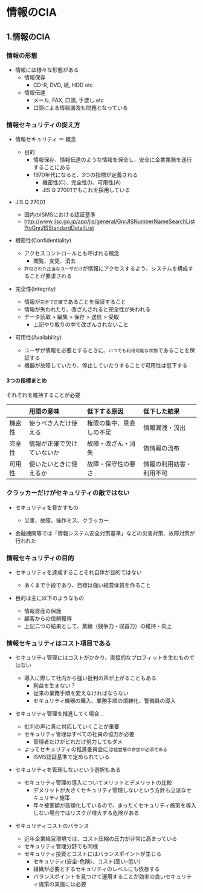 # 情報のCIA

## 1.情報のCIA

### 情報の形態

* 情報には様々な形態がある
  * 情報保存
    * CD-R, DVD, 紙, HDD etc
  * 情報伝達
    * メール, FAX, 口頭, 手渡し etc
    * 口頭による情報漏洩も問題となっている

### 情報セキュリティの捉え方

* 情報セキュリティ ＝ 概念
  * 目的
    * 情報保存、情報伝達のような情報を保全し、安全に企業業務を遂行することにある
    * 1970年代になると、3つの指標が定義される
      * 機密性(C)、完全性(I)、可用性(A)
      * JIS Q 27001でもこれを採用している

* JIS Q 27001
  * 国内のISMSにおける認証基準
  * <http://www.jisc.go.jp/app/jis/general/GnrJISNumberNameSearchList?toGnrJISStandardDetailList>

* 機密性(Confidentiality)
  * アクセスコントロールとも呼ばれる概念
    * 閲覧、変更、消去
  * `許可された正当なユーザだけ`が情報にアクセスするよう、システムを構成することが要求される

* 完全性(Integrity)
  * 情報が`完全で正確`であることを保証すること
  * 情報が失われたり、改ざんされると完全性が失われる
  * データ読取 > 編集 > 保存 > 送信 > 受取
    * 上記やり取りの中で改ざんされないこと

* 可用性(Availability)
  * ユーザが情報を必要とするときに、`いつでも利用可能な状態`であることを保証する
  * 機器が故障していたり、停止していたりすることで可用性は低下する

#### 3つの指標まとめ

それぞれを維持することが必要

||用語の意味|低下する原因|低下した結果|
|:-|:-|:-|:-|
|機密性|使うべき人だけ使える|権限の集中、見直しの不足|情報漏洩・流出|
|完全性|情報が正確で欠けていないか|故障・改ざん・消失|偽情報の流布|
|可用性|使いたいときに使えるか|故障・保守性の悪さ|情報の利用妨害・利用不可

### クラッカーだけがセキュリティの敵ではない

* セキュリティを脅かすもの
  * 災害、故障、操作ミス、クラッカー

* 金融機関等では「情報システム安全対策基準」などの災害対策、故障対策が行われた

### 情報セキュリティの目的

* セキュリティを達成することそれ自体が目的ではない
  * あくまで手段であり、目標は強い経営体質を作ること

* 目的は主に以下のようなもの
  * 情報資産の保護
  * 顧客からの信頼獲得
  * 上記二つの結果として、業績（競争力・収益力）の維持・向上

### 情報セキュリティはコスト項目である

* セキュリティ管理にはコストがかかり、直接的なプロフィットを生むものではない
  * 導入に際して社内から強い批判の声が上がることもある
    * 利益を生まない？
    * 従来の業務手順を変えなければならない
    * セキュリティ機器の購入、業務手順の煩雑化、警備員の導入

* セキュリティ管理を推進してく場合...
  * 批判の声に真に対応していくことが重要
  * セキュリティ管理はすべての社員の協力が必要
    * 管理者だけがどれだけ努力してもダメ
  * よってセキュリティの推進委員会には`経営層の参加が必須である`
    * ISMS認証基準で定められている

* セキュリティを管理しないという選択もある
  * セキュリティ管理の導入についてメリットとデメリットの比較
    * デメリットが大きくセキュリティ管理しないという方針も立派なセキュリティ施策
    * 年々被害額が高額化しているので、まったくセキュリティ施策を導入しない場合ではリスクが増大する危険がある

* セキュリティコストのバランス
  * 近年企業経営環境では、コスト圧縮の圧力が非常に高まっている
  * セキュリティ管理分野でも同様
  * セキュリティ投資とコストにはバランスポイントが生じる
    * セキュリティ(安全-危険)、コスト(高い-低い)
    * 組織が必要とするセキュリティのレベルにも依存する
    * バランスポイントを見つけて運用することが効率の良いセキュリティ施策の実施には必要
